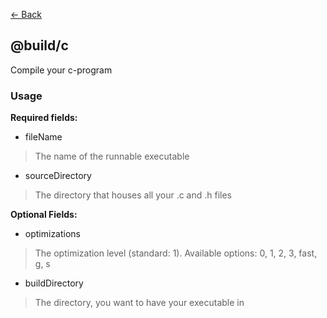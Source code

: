 [<- Back](../index.md)

## @build/c

Compile your c-program

### Usage

**Required fields:**

- fileName
> The name of the runnable executable

- sourceDirectory
> The directory that houses all your .c and .h files

**Optional Fields:**

- optimizations
> The optimization level (standard: 1). Available options: 0, 1, 2, 3, fast, g, s

- buildDirectory
> The directory, you want to have your executable in
